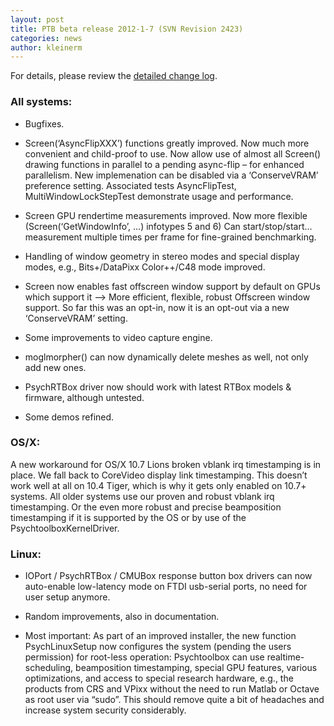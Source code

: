 ```yaml
---
layout: post
title: PTB beta release 2012-1-7 (SVN Revision 2423)
categories: news
author: kleinerm
---
```


For details, please review the [detailed change
log](http://code.google.com/p/psychtoolbox-3/source/detail?r=2423).

### All systems:

-   Bugfixes.

-   Screen(‘AsyncFlipXXX’) functions greatly improved. Now much more
    convenient and child-proof to use. Now allow use of almost all
    Screen() drawing functions in parallel to a pending async-flip – for
    enhanced parallelism. New implemenation can be disabled via a
    ‘ConserveVRAM’ preference setting. Associated tests AsyncFlipTest,
    MultiWindowLockStepTest demonstrate usage and performance.

-   Screen GPU rendertime measurements improved. Now more flexible
    (Screen(‘GetWindowInfo’, …) infotypes 5 and 6) Can start/stop/start…
    measurement multiple times per frame for fine-grained benchmarking.

-   Handling of window geometry in stereo modes and special display
    modes, e.g., Bits+/DataPixx Color++/C48 mode improved.

-   Screen now enables fast offscreen window support by default on GPUs
    which support it –\> More efficient, flexible, robust Offscreen
    window support. So far this was an opt-in, now it is an opt-out via
    a new ‘ConserveVRAM’ setting.

-   Some improvements to video capture engine.

-   moglmorpher() can now dynamically delete meshes as well, not only
    add new ones.

-   PsychRTBox driver now should work with latest RTBox models &
    firmware, although untested.

-   Some demos refined.

### OS/X:

A new workaround for OS/X 10.7 Lions broken vblank irq timestamping is
in place. We fall back to CoreVideo display link timestamping. This
doesn’t work well at all on 10.4 Tiger, which is why it gets only
enabled on 10.7+ systems. All older systems use our proven and robust
vblank irq timestamping. Or the even more robust and precise
beamposition timestamping if it is supported by the OS or by use of the
PsychtoolboxKernelDriver.

### Linux:

-   IOPort / PsychRTBox / CMUBox response button box drivers can now
    auto-enable low-latency mode on FTDI usb-serial ports, no need for
    user setup anymore.

-   Random improvements, also in documentation.

-   Most important: As part of an improved installer, the new function
    PsychLinuxSetup now configures the system (pending the users
    permission) for root-less operation: Psychtoolbox can use
    realtime-scheduling, beamposition timestamping, special GPU
    features, various optimizations, and access to special research
    hardware, e.g., the products from CRS and VPixx without the need to
    run Matlab or Octave as root user via “sudo”. This should remove
    quite a bit of headaches and increase system security considerably.

